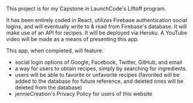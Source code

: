 This project is for my Capstone in LaunchCode's Liftoff program.

It has been entirely coded in React, utilizes Firebase authentication social logins, and will eventually write to & read from Firebase's database.  It will make use of an API for recipes. It will be deployed via Heroku.  A YouTube video will be made as a means of presenting this app.

This app, when completed, will feature:
* social login options of Google, Facebook, Twitter, GitHub, and email
* a way for users to obtain recipes, simply by searching for ingredients.
* users will be able to favorite or unfavorite recipes (favorited will be added to the database for future reference, and deleted ones will be deleted from the database)
* jennieCreation's Privacy Policy for users of this website
